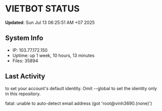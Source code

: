 # VIETBOT STATUS
**Updated**: Sun Jul 13 06:25:51 AM +07 2025

## System Info
- IP: 103.77.172.150
- Uptime: up 1 week, 10 hours, 13 minutes
- Files: 35894

## Last Activity

to set your account's default identity.
Omit --global to set the identity only in this repository.

fatal: unable to auto-detect email address (got 'root@vinh3690.(none)')
